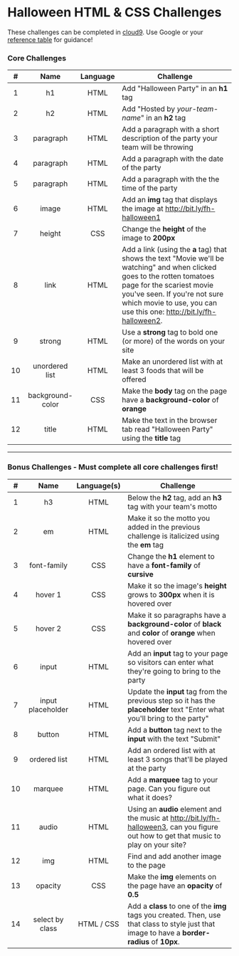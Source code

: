 # Halloween HTML & CSS Challenges


These challenges can be completed in [cloud9](https://c9.io/). Use Google or your [reference table](https://github.com/ScriptEdcurriculum/curriculum2016/blob/master/resources/ScriptEdReferenceTable2016.pdf) for guidance!

### Core Challenges
| #  | Name | Language | Challenge |
|:-------:|:-------:|:-------:|------|
| 1 | h1 | HTML | Add "Halloween Party" in an **h1** tag |
| 2 | h2 | HTML | Add "Hosted by _your-team-name_" in an **h2** tag |
| 3 | paragraph | HTML | Add a paragraph with a short description of the party your team will be throwing |
| 4 | paragraph | HTML | Add a paragraph with the date of the party |
| 5 | paragraph | HTML | Add a paragraph with the the time of the party |
| 6 | image | HTML | Add an **img** tag that displays the image at http://bit.ly/fh-halloween1 |
| 7 | height | CSS | Change the **height** of the image to **200px** |
| 8 | link | HTML | Add a link (using the **a** tag) that shows the text "Movie we'll be watching" and when clicked goes to the rotten tomatoes page for the scariest movie you've seen.  If you're not sure which movie to use, you can use this one: http://bit.ly/fh-halloween2. |
| 9 | strong | HTML | Use a **strong** tag to bold one (or more) of the words on your site |
| 10 | unordered list | HTML | Make an unordered list with at least 3 foods that will be offered |
| 11 | background-color | CSS | Make the **body** tag on the page have a **background-color** of **orange** |
| 12 | title | HTML | Make the text in the browser tab read "Halloween Party" using the **title** tag |

---

### Bonus Challenges - Must complete all core challenges first!

| # | Name | Language(s) | Challenge |
|:-------:|:-------:|:-------:|------|
| 1 | h3 | HTML | Below the **h2** tag, add an **h3** tag with your team's motto |
| 2 | em | HTML | Make it so the motto you added in the previous challenge is italicized using the **em** tag |
| 3 | font-family | CSS | Change the **h1** element to have a **font-family** of **cursive** |
| 4 | hover 1 | CSS | Make it so the image's **height** grows to **300px** when it is hovered over |
| 5 | hover 2 | CSS | Make it so paragraphs have a **background-color** of **black** and **color** of **orange** when hovered over |
| 6 | input | HTML | Add an **input** tag to your page so visitors can enter what they're going to bring to the party |
| 7 | input placeholder | HTML | Update the **input** tag from the previous step so it has the **placeholder** text "Enter what you'll bring to the party" |
| 8 | button | HTML | Add a **button** tag next to the **input** with the text "Submit" |
| 9 | ordered list | HTML | Add an ordered list with at least 3 songs that'll be played at the party |
| 10 | marquee | HTML | Add a **marquee** tag to your page.  Can you figure out what it does? |
| 11 | audio | HTML | Using an **audio** element and the music at http://bit.ly/fh-halloween3, can you figure out how to get that music to play on your site? |
| 12 | img | HTML | Find and add another image to the page |
| 13 | opacity | CSS | Make the **img** elements on the page have an **opacity** of **0.5** |
| 14 | select by class | HTML / CSS | Add a **class** to one of the **img** tags you created.  Then, use that class to style just that image to have a **border-radius** of **10px**. |
